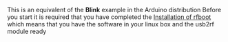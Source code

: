 This is an equivalent of the **Blink** example in the Arduino distribution
Before you start it is required that you have completed the
[Installation of rfboot](https://github.com/pkarsy/rfboot/wiki/Installation)
which means that you have the software in your linux box and the usb2rf module ready



